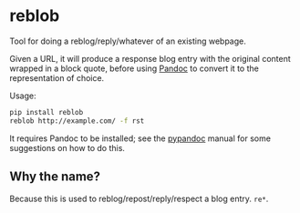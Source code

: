 # reblob

Tool for doing a reblog/reply/whatever of an existing webpage.

Given a URL, it will produce a response blog entry with the original content wrapped in a block quote, before using [Pandoc](https://pandoc.org) to convert it to the representation of choice.

Usage:

```bash
pip install reblob
reblob http://example.com/ -f rst
```

It requires Pandoc to be installed; see the [pypandoc](https://github.com/bebraw/pypandoc) manual for some suggestions on how to do this.

## Why the name?

Because this is used to reblog/repost/reply/respect a blog entry. `re*`.

